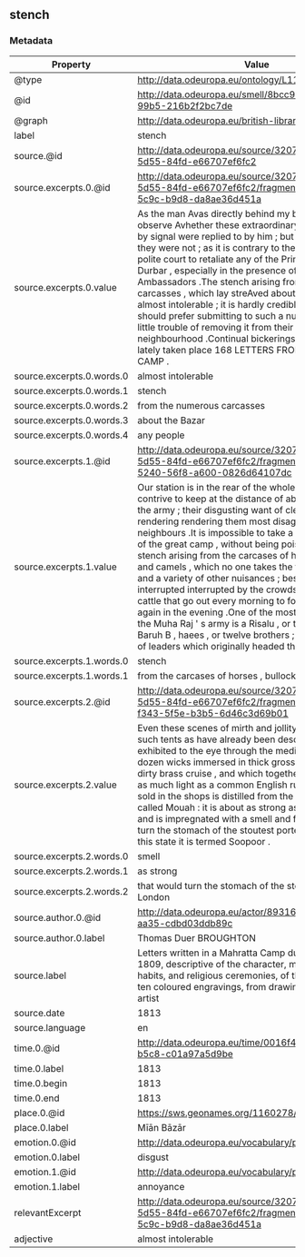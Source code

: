 ## stench

### Metadata

| Property | Value |
| -------- | ----- |
| @type | http://data.odeuropa.eu/ontology/L11_Smell |
| @id | http://data.odeuropa.eu/smell/8bcc95fc-debd-5f14-99b5-216b2f2bc7de |
| @graph | http://data.odeuropa.eu/british-library |
| label | stench |
| source.@id | http://data.odeuropa.eu/source/3207ff9a-2b01-5d55-84fd-e66707ef6fc2 |
| source.excerpts.0.@id | http://data.odeuropa.eu/source/3207ff9a-2b01-5d55-84fd-e66707ef6fc2/fragment/97fa26b6-f8f8-5c9c-b9d8-da8ae36d451a |
| source.excerpts.0.value | As the man Avas directly behind my back , I could not observe Avhether these extraordinary communications by signal were replied to by him ; but rather suppose they were not ; as it is contrary to the etiquette of this polite court to retaliate any of the Prince ' s jokes at the Durbar , especially in the presence of foreign Ambassadors .The stench arising from the numerous carcasses , which lay streAved about the Bazar , Avas almost intolerable ; it is hardly credible , that any people should prefer submitting to such a nuisance , to the little trouble of removing it from their immediate neighbourhood .Continual bickerings and disputes have lately taken place 168 LETTERS FROM A MAHRATTA CAMP . |
| source.excerpts.0.words.0 | almost intolerable |
| source.excerpts.0.words.1 | stench |
| source.excerpts.0.words.2 | from the numerous carcasses |
| source.excerpts.0.words.3 | about the Bazar |
| source.excerpts.0.words.4 | any people |
| source.excerpts.1.@id | http://data.odeuropa.eu/source/3207ff9a-2b01-5d55-84fd-e66707ef6fc2/fragment/c1d1c314-5240-56f8-a600-0826d64107dc |
| source.excerpts.1.value | Our station is in the rear of the whole ; and we generally contrive to keep at the distance of about a mile from the army ; their disgusting want of cleanliness rendering rendering them most disagreeable neighbours .It is impossible to take a ride in the vicinity of the great camp , without being poisoned by the stench arising from the carcases of horses , bullocks and camels , which no one takes the trouble to remove , and a variety of other nuisances ; besides being interrupted interrupted by the crowds of people and cattle that go out every morning to forage , and return again in the evening .One of the most noted corps in the Muha Raj ' s army is a Risalu , or troop , called the Baruh B , haees , or twelve brothers ; from that number of leaders which originally headed them . |
| source.excerpts.1.words.0 | stench |
| source.excerpts.1.words.1 | from the carcases of horses , bullocks and camels |
| source.excerpts.2.@id | http://data.odeuropa.eu/source/3207ff9a-2b01-5d55-84fd-e66707ef6fc2/fragment/daf6c584-f343-5f5e-b3b5-6d46c3d69b01 |
| source.excerpts.2.value | Even these scenes of mirth and jollity are enacted in such tents as have already been described , and are exhibited to the eye through the medium only of half a dozen wicks immersed in thick gross oil , arranged in a dirty brass cruise , and which together scarcely afford as much light as a common English rushlight .The liquor sold in the shops is distilled from the fruit of a tree called Mouah : it is about as strong as common gin , and is impregnated with a smell and flavour that would turn the stomach of the stoutest porter in London .In this state it is termed Soopoor . |
| source.excerpts.2.words.0 | smell |
| source.excerpts.2.words.1 | as strong |
| source.excerpts.2.words.2 | that would turn the stomach of the stoutest porter in London |
| source.author.0.@id | http://data.odeuropa.eu/actor/89316baa-e5e8-577f-aa35-cdbd03ddb89c |
| source.author.0.label | Thomas Duer BROUGHTON |
| source.label | Letters written in a Mahratta Camp during the year 1809, descriptive of the character, manners, domestic habits, and religious ceremonies, of the Mahrattas. With ten coloured engravings, from drawings by a native artist |
| source.date | 1813 |
| source.language | en |
| time.0.@id | http://data.odeuropa.eu/time/0016f4e7-2072-5ff7-b5c8-c01a97a5d9be |
| time.0.label | 1813 |
| time.0.begin | 1813 |
| time.0.end | 1813 |
| place.0.@id | https://sws.geonames.org/1160278/ |
| place.0.label | Mīān Bāzār |
| emotion.0.@id | http://data.odeuropa.eu/vocabulary/plutchik/disgust |
| emotion.0.label | disgust |
| emotion.1.@id | http://data.odeuropa.eu/vocabulary/plutchik/annoyance |
| emotion.1.label | annoyance |
| relevantExcerpt | http://data.odeuropa.eu/source/3207ff9a-2b01-5d55-84fd-e66707ef6fc2/fragment/97fa26b6-f8f8-5c9c-b9d8-da8ae36d451a |
| adjective | almost intolerable |
